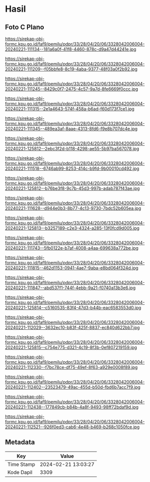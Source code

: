 # Hasil

## Foto C Plano

https://sirekap-obj-formc.kpu.go.id/faf9/pemilu/pdpr/33/28/04/20/06/3328042006004-20240221-111134--181a6a0f-41f8-4460-878c-d9a47d44241e.jpg

https://sirekap-obj-formc.kpu.go.id/faf9/pemilu/pdpr/33/28/04/20/06/3328042006004-20240221-111209--f05bbfe8-8c19-4aba-9377-48f03a0f2b92.jpg

https://sirekap-obj-formc.kpu.go.id/faf9/pemilu/pdpr/33/28/04/20/06/3328042006004-20240221-111245--8429c0f7-2475-4c57-9a7d-8fe6669f0ccc.jpg

https://sirekap-obj-formc.kpu.go.id/faf9/pemilu/pdpr/33/28/04/20/06/3328042006004-20240221-111315--2e1a4643-574f-458a-b6ad-f60d173f7ce1.jpg

https://sirekap-obj-formc.kpu.go.id/faf9/pemilu/pdpr/33/28/04/20/06/3328042006004-20240221-111345--489ea3af-8aae-4313-8fd6-f9e8b707dc4e.jpg

https://sirekap-obj-formc.kpu.go.id/faf9/pemilu/pdpr/33/28/04/20/06/3328042006004-20240221-125812--2ebc3f2d-b118-4298-ae55-5b97ba567078.jpg

https://sirekap-obj-formc.kpu.go.id/faf9/pemilu/pdpr/33/28/04/20/06/3328042006004-20240221-111518--6746ab99-8253-414c-b9fd-9b00010cd492.jpg

https://sirekap-obj-formc.kpu.go.id/faf9/pemilu/pdpr/33/28/04/20/06/3328042006004-20240221-125812--b76be3f8-9c7b-45d3-997b-adab787f43ae.jpg

https://sirekap-obj-formc.kpu.go.id/faf9/pemilu/pdpr/33/28/04/20/06/3328042006004-20240221-111628--d944e0b3-8b77-4c13-9730-7bdc52b605ea.jpg

https://sirekap-obj-formc.kpu.go.id/faf9/pemilu/pdpr/33/28/04/20/06/3328042006004-20240221-125813--b3257189-c2e3-4324-a285-13f0fcd9d005.jpg

https://sirekap-obj-formc.kpu.go.id/faf9/pemilu/pdpr/33/28/04/20/06/3328042006004-20240221-111743--5fb0122e-b7af-4008-a4aa-699638a772be.jpg

https://sirekap-obj-formc.kpu.go.id/faf9/pemilu/pdpr/33/28/04/20/06/3328042006004-20240221-111815--462d1153-0941-4ae7-9aba-e8bd064f324d.jpg

https://sirekap-obj-formc.kpu.go.id/faf9/pemilu/pdpr/33/28/04/20/06/3328042006004-20240221-111847--abd537f1-744f-4ebb-9a21-f0740a13b3e6.jpg

https://sirekap-obj-formc.kpu.go.id/faf9/pemilu/pdpr/33/28/04/20/06/3328042006004-20240221-125814--c5160535-83f4-47d3-b44b-eac6583553d0.jpg

https://sirekap-obj-formc.kpu.go.id/faf9/pemilu/pdpr/33/28/04/20/06/3328042006004-20240221-112029--3632ec10-b83f-425f-8837-ec840d622bb7.jpg

https://sirekap-obj-formc.kpu.go.id/faf9/pemilu/pdpr/33/28/04/20/06/3328042006004-20240221-125815--c754e775-d321-4c19-8f3b-0ef807219159.jpg

https://sirekap-obj-formc.kpu.go.id/faf9/pemilu/pdpr/33/28/04/20/06/3328042006004-20240221-112330--f7bc78ce-df75-49ef-8f63-a929e0008f89.jpg

https://sirekap-obj-formc.kpu.go.id/faf9/pemilu/pdpr/33/28/04/20/06/3328042006004-20240221-112402--23523479-49ac-455d-b50d-fbd6b7acc7f9.jpg

https://sirekap-obj-formc.kpu.go.id/faf9/pemilu/pdpr/33/28/04/20/06/3328042006004-20240221-112438--177849cb-b84b-4a8f-9493-98ff72bdaf9d.jpg

https://sirekap-obj-formc.kpu.go.id/faf9/pemilu/pdpr/33/28/04/20/06/3328042006004-20240221-112521--926f0ed3-cab6-4e48-b469-b268c1050fce.jpg


## Metadata

| Key        | Value               |
| ---------- | ------------------- |
| Time Stamp | 2024-02-21 13:03:27 |
| Kode Dapil | 3309                |



